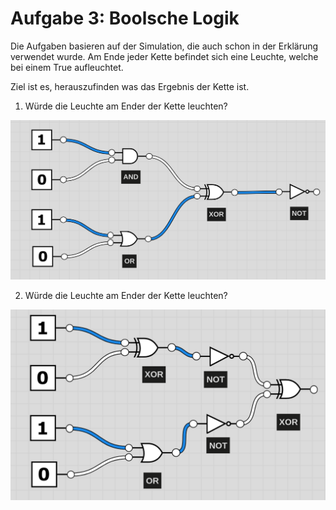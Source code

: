 # Aufgabe 3: Boolsche Logik

Die Aufgaben basieren auf der Simulation, die auch schon in der Erklärung verwendet wurde.
Am Ende jeder Kette befindet sich eine Leuchte, welche bei einem True aufleuchtet.

Ziel ist es, herauszufinden was das Ergebnis der Kette ist.

1. Würde die Leuchte am Ender der Kette leuchten?

![Aufgabe 3a](../img/3a.png)

2. Würde die Leuchte am Ender der Kette leuchten?

![Aufgabe 3b](../img/3b.png)

